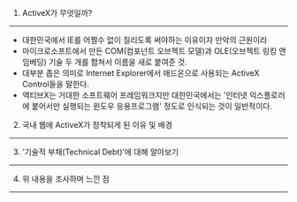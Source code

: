 1. ActiveX가 무엇일까?  
----
* 대한민국에서 IE를 어쩔수 없이 질리도록 써야하는 이유이자 만악의 근원이라 
* 마이크로소프트에서 만든 COM(컴포넌트 오브젝트 모델)과 OLE(오브젝트 링킹 앤 임베딩) 기술 두 개를 합쳐서 이름을 새로 붙여준 것.
* 대부분 좁은 의미로 Internet Explorer에서 애드온으로 사용되는 ActiveX Control들을 말한다. 
* 액티브X는 거대한 소프트웨어 프레임워크지만 대한민국에서는 '인터넷 익스플로러에 붙어서만 실행되는 윈도우 응용프로그램' 정도로 인식되는 것이 일반적이다.

2. 국내 웹에 ActiveX가 정착되게 된 이유 및 배경
----

3. ‘기술적 부채(Technical Debt)’에 대해 알아보기  
----
4. 위 내용을 조사하며 느낀 점  
----

